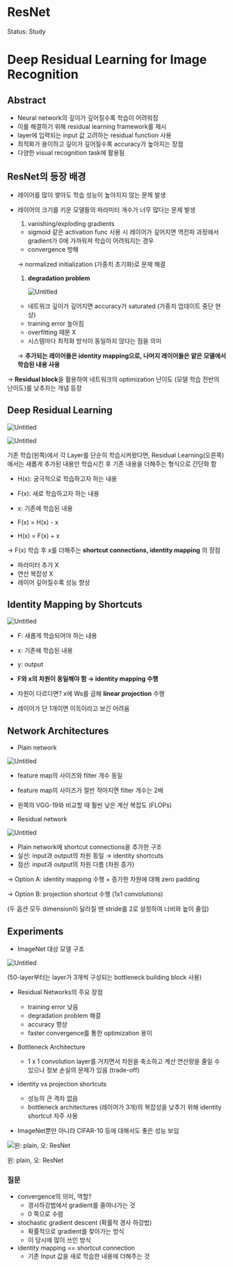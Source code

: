 # ResNet

Status: Study

# Deep Residual Learning for Image Recognition

## Abstract

- Neural network의 깊이가 깊어질수록 학습이 어려워짐
- 이를 해결하기 위해 residual learning framework를 제시
- layer에 입력되는 input 값 고려하는 residual function 사용
- 최적화가 용이하고 깊이가 깊어질수록 accuracy가 높아지는 장점
- 다양한 visual recognition task에 활용됨

## ResNet의 등장 배경

- 레이어를 많이 쌓아도 학습 성능이 높아지지 않는 문제 발생
- 레이어의 크기를 키운 모델들의 파라미터 개수가 너무 많다는 문제 발생
    1. vanishing/exploding gradients 
    - sigmoid 같은 activation func 사용 시 레이어가 깊어지면 역전파 과정에서 gradient가 0에 가까워져 학습이 어려워지는 경우
    - convergence 방해
    
    → normalized initialization (가중치 초기화)로 문제 해결
    
    1. **degradation problem** 
        
        ![Untitled](ResNet%2038adff022e9441179fc3b7aecd1b979a/Untitled.png)
        
    - 네트워크 깊이가 깊어지면 accuracy가 saturated (가중치 업데이트 중단 현상)
    - training error 높아짐
    - overfitting 때문 X
    - 시스템마다 최적화 방식이 동일하지 않다는 점을 의미
    
    → **추가되는 레이어들은 identity mapping으로, 나머지 레이어들은 얕은 모델에서 학습된 내용 사용**
    

→ **Residual block**을 활용하여 네트워크의 optimization 난이도 (모델 학습 전반의 난이도)를 낮추자는 개념 등장

## Deep Residual Learning

![Untitled](ResNet%2038adff022e9441179fc3b7aecd1b979a/Untitled%201.png)

![Untitled](ResNet%2038adff022e9441179fc3b7aecd1b979a/Untitled%202.png)

기존 학습(왼쪽)에서 각 Layer를 단순히 학습시켜왔다면, Residual Learning(오른쪽)에서는 새롭게 추가된 내용만 학습시킨 후 기존 내용을 더해주는 형식으로 간단화 함

- H(x): 궁극적으로 학습하고자 하는 내용
- F(x): 새로 학습하고자 하는 내용
- x: 기존에 학습된 내용

- F(x) = H(x) - x
- H(x) = F(x) + x

→ F(x) 학습 후 x를 더해주는 **shortcut connections, identity mapping** 의 장점

- 파라미터 추가 X
- 연산 복잡성 X
- 레이어 깊어질수록 성능 향상

## Identity Mapping by Shortcuts

![Untitled](ResNet%2038adff022e9441179fc3b7aecd1b979a/Untitled%203.png)

- F: 새롭게 학습되어야 하는 내용
- x: 기존에 학습된 내용
- y: output

- **F와 x의 차원이 동일해야 함 → identity mapping 수행**
- 차원이 다르다면? x에 Ws를 곱해 **linear projection** 수행
- 레이어가 단 1개이면 이득이라고 보긴 어려움

## Network Architectures

- Plain network

![Untitled](ResNet%2038adff022e9441179fc3b7aecd1b979a/Untitled%204.png)

- feature map의 사이즈와 filter 개수 동일
- feature map의 사이즈가 절반 작아지면 filter 개수는 2배
- 왼쪽의 VGG-19와 비교할 때 훨씬 낮은 계산 복잡도 (FLOPs)

- Residual network

![Untitled](ResNet%2038adff022e9441179fc3b7aecd1b979a/Untitled%205.png)

- Plain network에 shortcut connections을 추가한 구조
- 실선: input과 output의 차원 동일 → identity shortcuts
- 점선: input과 output의 차원 다름 (차원 증가)

→ Option A: identity mapping 수행 + 증가한 차원에 대해 zero padding

→ Option B: projection shortcut 수행 (1x1 convolutions)

(두 옵션 모두 dimension이 달라질 땐 stride를 2로 설정하여 너비와 높이 줄임)

## Experiments

- ImageNet 대상 모델 구조

![Untitled](ResNet%2038adff022e9441179fc3b7aecd1b979a/Untitled%206.png)

(50-layer부터는 layer가 3개씩 구성되는 bottleneck building block 사용)

- Residual Networks의 주요 장점
    - training error 낮음
    - degradation problem 해결
    - accuracy 향상
    - faster convergence를 통한 optimization 용이

- Bottleneck Architecture
    - 1 x 1 convolution layer를 거치면서 차원을 축소하고 계산 연산량을 줄일 수 있으나 정보 손실의 문제가 있음 (trade-off)

- identity vs projection shortcuts
    - 성능의 큰 격차 없음
    - bottleneck architectures (레이어가 3개)의 복잡성을 낮추기 위해 identity shortcut 자주 사용

- ImageNet뿐만 아니라 CIFAR-10 등에 대해서도 좋은 성능 보임

![왼: plain, 오: ResNet](ResNet%2038adff022e9441179fc3b7aecd1b979a/Untitled%207.png)

왼: plain, 오: ResNet

### 질문

- convergence의 의미, 역할?
    - 경사하강법에서 gradient를 줄여나가는 것
    - 0 쪽으로 수렴
- stochastic gradient descent (확률적 경사 하강법)
    - 확률적으로 gradient를 찾아가는 방식
    - 이 당시에 많이 쓰인 방식
- identity mapping == shortcut connection
    - 기존 Input 값을 새로 학습한 내용에 더해주는 것